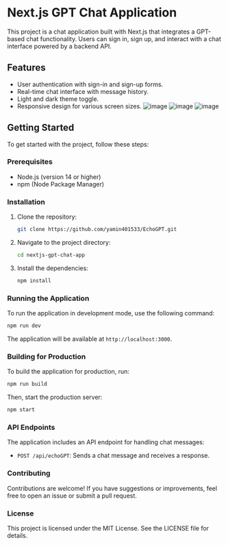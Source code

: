 # Next.js GPT Chat Application

This project is a chat application built with Next.js that integrates a GPT-based chat functionality. Users can sign in, sign up, and interact with a chat interface powered by a backend API.

## Features

- User authentication with sign-in and sign-up forms.
- Real-time chat interface with message history.
- Light and dark theme toggle.
- Responsive design for various screen sizes.
![image](https://github.com/user-attachments/assets/ff54aea5-7dd1-4f04-8310-88da258d16aa)
![image](https://github.com/user-attachments/assets/ee2b200b-2a17-4eaa-90af-0fdfd3d6a2da)
![image](https://github.com/user-attachments/assets/7ab5c83f-8a78-4572-abb7-40f6993383de)





## Getting Started

To get started with the project, follow these steps:

### Prerequisites

- Node.js (version 14 or higher)
- npm (Node Package Manager)

### Installation

1. Clone the repository:

   ```bash
   git clone https://github.com/yamin401533/EchoGPT.git
   ```

2. Navigate to the project directory:

   ```bash
   cd nextjs-gpt-chat-app
   ```

3. Install the dependencies:

   ```bash
   npm install
   ```

### Running the Application

To run the application in development mode, use the following command:

```bash
npm run dev
```

The application will be available at `http://localhost:3000`.

### Building for Production

To build the application for production, run:

```bash
npm run build
```

Then, start the production server:

```bash
npm start
```

### API Endpoints

The application includes an API endpoint for handling chat messages:

- `POST /api/echoGPT`: Sends a chat message and receives a response.

### Contributing

Contributions are welcome! If you have suggestions or improvements, feel free to open an issue or submit a pull request.

### License

This project is licensed under the MIT License. See the LICENSE file for details.
